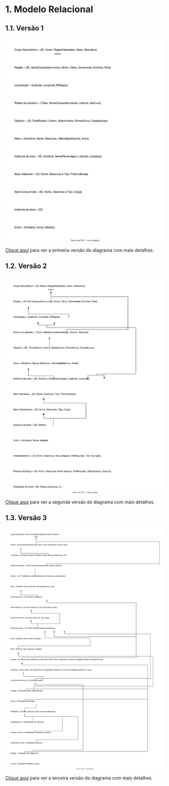 # 1. Modelo Relacional

## 1.1. Versão 1

![Modelo Relacional V1](modulo2/../img/modelo-relacional-V1.svg)

[Clique aqui](modulo2/../img/modelo-relacional-V1.svg) para ver a primeira versão do diagrama com mais detalhes.

## 1.2. Versão 2

![Modelo Relacional V2](modulo2/../img/modelo-relacional-v2.svg)

[Clique aqui](modulo2/../img/modelo-relacional-v2.svg) para ver a segunda versão do diagrama com mais detalhes.

## 1.3. Versão 3

![Modelo Relacional V3](modulo2/../img/modelo-relacional-v3.svg)

[Clique aqui](modulo2/../img/modelo-relacional-v3.svg) para ver a terceira versão do diagrama com mais detalhes.